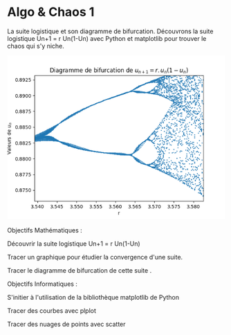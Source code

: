 # Algo & Chaos 1

La suite logistique et son diagramme de bifurcation. Découvrons la suite logistique Un+1 = r Un(1-Un) avec Python et matplotlib pour trouver le chaos qui s'y niche.

![Bifurcation3.png](./docs/Bifurcation3.png?raw=true "Bifurcation3.png")

Objectifs Mathématiques :

Découvrir la suite logistique Un+1 = r Un(1-Un)

Tracer un graphique pour étudier la convergence d'une suite.

Tracer le diagramme de bifurcation de cette suite .



Objectifs Informatiques :

S'initier à l'utilisation de la bibliothèque matplotlib de Python

Tracer des courbes avec plplot

Tracer des nuages de points avec scatter

